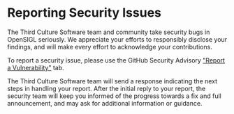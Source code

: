 # Reporting Security Issues

The Third Culture Software team and community take security bugs in OpenSIGL seriously. We appreciate your efforts to responsibly disclose your findings, and will make every effort to acknowledge your contributions.

To report a security issue, please use the GitHub Security Advisory ["Report a Vulnerability"](https://github.com/third-culture-software/opensigl/security/advisories/new) tab.

The Third Culture Software team will send a response indicating the next steps in handling your report. After the initial reply to your report, the security team will keep you informed of the progress towards a fix and full announcement, and may ask for additional information or guidance.
